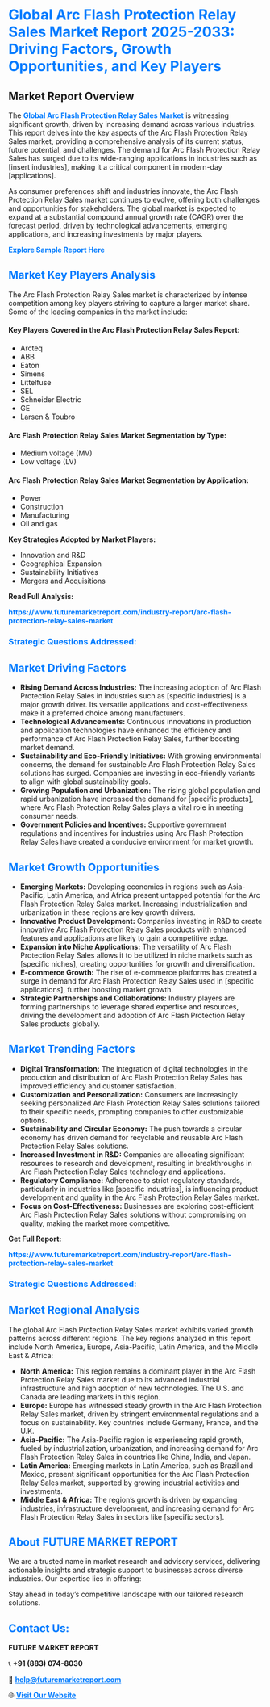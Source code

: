 <h1 style="color: #007BFF;">Global Arc Flash Protection Relay Sales Market Report 2025-2033: Driving Factors, Growth Opportunities, and Key Players</h1>

<section id="overview">
<h2>Market Report Overview</h2>
<p>The <a href="https://www.futuremarketreport.com/industry-report/arc-flash-protection-relay-sales-market" style="color: #007BFF; text-decoration: none;"><strong>Global Arc Flash Protection Relay Sales Market</strong></a> is witnessing significant growth, driven by increasing demand across various industries. This report delves into the key aspects of the Arc Flash Protection Relay Sales market, providing a comprehensive analysis of its current status, future potential, and challenges. The demand for Arc Flash Protection Relay Sales has surged due to its wide-ranging applications in industries such as [insert industries], making it a critical component in modern-day [applications].</p>
<p>As consumer preferences shift and industries innovate, the Arc Flash Protection Relay Sales market continues to evolve, offering both challenges and opportunities for stakeholders. The global market is expected to expand at a substantial compound annual growth rate (CAGR) over the forecast period, driven by technological advancements, emerging applications, and increasing investments by major players.</p>
</section>

<section id="overview">
<p><a href="https://www.futuremarketreport.com/request-sample/reportId=108717" style="color: #007BFF; text-decoration: none;"><strong>Explore Sample Report Here</strong></a></p>
</section>

<section id="key-players">
<h2 style="color: #007BFF;">Market Key Players Analysis</h2>
<p>The Arc Flash Protection Relay Sales market is characterized by intense competition among key players striving to capture a larger market share. Some of the leading companies in the market include:</p>
<h4>Key Players Covered in the Arc Flash Protection Relay Sales Report:</h4>
<ul><li>Arcteq</li><li>ABB</li><li>Eaton</li><li>Simens</li><li>Littelfuse</li><li>SEL</li><li>Schneider Electric</li><li>GE</li><li>Larsen &amp; Toubro</li></ul>
<h4>Arc Flash Protection Relay Sales Market Segmentation by Type:</h4>
<ul><li>Medium voltage (MV)</li><li>Low voltage (LV)</li></ul>

<h4>Arc Flash Protection Relay Sales Market Segmentation by Application:</h4>
<ul><li>Power</li><li>Construction</li><li>Manufacturing</li><li>Oil and gas</li></ul>
<p><strong>Key Strategies Adopted by Market Players:</strong></p>
<ul>
<li>Innovation and R&D</li>
<li>Geographical Expansion</li>
<li>Sustainability Initiatives</li>
<li>Mergers and Acquisitions</li>
</ul>
</section>

<section>
<p><strong>Read Full Analysis: </strong></p><a href="https://www.futuremarketreport.com/industry-report/arc-flash-protection-relay-sales-market" style="color: #007BFF; text-decoration: none;"><strong>https://www.futuremarketreport.com/industry-report/arc-flash-protection-relay-sales-market</strong></a>
<h3 style="color: #007BFF;">Strategic Questions Addressed:</h3>
</section>

<section id="driving-factors">
<h2 style="color: #007BFF;">Market Driving Factors</h2>
<ul>
<li><strong>Rising Demand Across Industries:</strong> The increasing adoption of Arc Flash Protection Relay Sales in industries such as [specific industries] is a major growth driver. Its versatile applications and cost-effectiveness make it a preferred choice among manufacturers.</li>
<li><strong>Technological Advancements:</strong> Continuous innovations in production and application technologies have enhanced the efficiency and performance of Arc Flash Protection Relay Sales, further boosting market demand.</li>
<li><strong>Sustainability and Eco-Friendly Initiatives:</strong> With growing environmental concerns, the demand for sustainable Arc Flash Protection Relay Sales solutions has surged. Companies are investing in eco-friendly variants to align with global sustainability goals.</li>
<li><strong>Growing Population and Urbanization:</strong> The rising global population and rapid urbanization have increased the demand for [specific products], where Arc Flash Protection Relay Sales plays a vital role in meeting consumer needs.</li>
<li><strong>Government Policies and Incentives:</strong> Supportive government regulations and incentives for industries using Arc Flash Protection Relay Sales have created a conducive environment for market growth.</li>
</ul>
</section>

<section id="growth-opportunities">
<h2 style="color: #007BFF;">Market Growth Opportunities</h2>
<ul>
<li><strong>Emerging Markets:</strong> Developing economies in regions such as Asia-Pacific, Latin America, and Africa present untapped potential for the Arc Flash Protection Relay Sales market. Increasing industrialization and urbanization in these regions are key growth drivers.</li>
<li><strong>Innovative Product Development:</strong> Companies investing in R&D to create innovative Arc Flash Protection Relay Sales products with enhanced features and applications are likely to gain a competitive edge.</li>
<li><strong>Expansion into Niche Applications:</strong> The versatility of Arc Flash Protection Relay Sales allows it to be utilized in niche markets such as [specific niches], creating opportunities for growth and diversification.</li>
<li><strong>E-commerce Growth:</strong> The rise of e-commerce platforms has created a surge in demand for Arc Flash Protection Relay Sales used in [specific applications], further boosting market growth.</li>
<li><strong>Strategic Partnerships and Collaborations:</strong> Industry players are forming partnerships to leverage shared expertise and resources, driving the development and adoption of Arc Flash Protection Relay Sales products globally.</li>
</ul>
</section>

<section id="trending-factors">
<h2 style="color: #007BFF;">Market Trending Factors</h2>
<ul>
<li><strong>Digital Transformation:</strong> The integration of digital technologies in the production and distribution of Arc Flash Protection Relay Sales has improved efficiency and customer satisfaction.</li>
<li><strong>Customization and Personalization:</strong> Consumers are increasingly seeking personalized Arc Flash Protection Relay Sales solutions tailored to their specific needs, prompting companies to offer customizable options.</li>
<li><strong>Sustainability and Circular Economy:</strong> The push towards a circular economy has driven demand for recyclable and reusable Arc Flash Protection Relay Sales solutions.</li>
<li><strong>Increased Investment in R&D:</strong> Companies are allocating significant resources to research and development, resulting in breakthroughs in Arc Flash Protection Relay Sales technology and applications.</li>
<li><strong>Regulatory Compliance:</strong> Adherence to strict regulatory standards, particularly in industries like [specific industries], is influencing product development and quality in the Arc Flash Protection Relay Sales market.</li>
<li><strong>Focus on Cost-Effectiveness:</strong> Businesses are exploring cost-efficient Arc Flash Protection Relay Sales solutions without compromising on quality, making the market more competitive.</li>
</ul>
</section>

<section>
<p><strong>Get Full Report: </strong></p><a href="https://www.futuremarketreport.com/industry-report/arc-flash-protection-relay-sales-market" style="color: #007BFF; text-decoration: none;"><strong>https://www.futuremarketreport.com/industry-report/arc-flash-protection-relay-sales-market</strong></a>
<h3 style="color: #007BFF;">Strategic Questions Addressed:</h3>
</section>


<section id="regional-analysis">
<h2 style="color: #007BFF;">Market Regional Analysis</h2>
<p>The global Arc Flash Protection Relay Sales market exhibits varied growth patterns across different regions. The key regions analyzed in this report include North America, Europe, Asia-Pacific, Latin America, and the Middle East & Africa:</p>
<ul>
<li><strong>North America:</strong> This region remains a dominant player in the Arc Flash Protection Relay Sales market due to its advanced industrial infrastructure and high adoption of new technologies. The U.S. and Canada are leading markets in this region.</li>
<li><strong>Europe:</strong> Europe has witnessed steady growth in the Arc Flash Protection Relay Sales market, driven by stringent environmental regulations and a focus on sustainability. Key countries include Germany, France, and the U.K.</li>
<li><strong>Asia-Pacific:</strong> The Asia-Pacific region is experiencing rapid growth, fueled by industrialization, urbanization, and increasing demand for Arc Flash Protection Relay Sales in countries like China, India, and Japan.</li>
<li><strong>Latin America:</strong> Emerging markets in Latin America, such as Brazil and Mexico, present significant opportunities for the Arc Flash Protection Relay Sales market, supported by growing industrial activities and investments.</li>
<li><strong>Middle East & Africa:</strong> The region’s growth is driven by expanding industries, infrastructure development, and increasing demand for Arc Flash Protection Relay Sales in sectors like [specific sectors].</li>
</ul>
</section>

<footer>
<h2 style="color: #007BFF;">About FUTURE MARKET REPORT</h2>
<p>We are a trusted name in market research and advisory services, delivering actionable insights and strategic support to businesses across diverse industries. Our expertise lies in offering:</p>

<p>Stay ahead in today’s competitive landscape with our tailored research solutions.</p>

<h2 style="color: #007BFF;">Contact Us:</h2>
<p><strong>FUTURE MARKET REPORT</strong></p>
<p>📞 <strong>+91 (883) 074-8030</strong></p>
<p>📧 <strong><a href="mailto:help@futuremarketreport.com" style="color: #007BFF;">help@futuremarketreport.com</a></strong></p>
<p>🌐 <strong><a href="https://www.futuremarketreport.com/" style="color: #007BFF;">Visit Our Website</a></strong></p>
</footer>